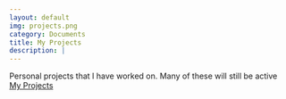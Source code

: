 ```yaml
---
layout: default
img: projects.png
category: Documents
title: My Projects
description: |
---
```

  Personal projects that I have worked on. Many of these will still be active  
  <a href="https://www.projects.markinfo.dev/" class="btn btn-default btn-lg"><span class="network-name">My Projects</span></a>